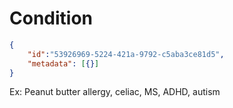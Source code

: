 # Condition

```json
{
    "id":"53926969-5224-421a-9792-c5aba3ce81d5",
    "metadata": [{}] 
}
```

Ex: Peanut butter allergy, celiac, MS, ADHD, autism